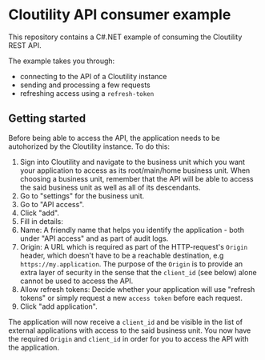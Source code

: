 # Cloutility API consumer example
This repository contains a C#.NET example of consuming the Cloutility REST API.

The example takes you through:
- connecting to the API of a Cloutility instance
- sending and processing a few requests
- refreshing access using a `refresh-token`

## Getting started
Before being able to access the API, the application needs to be autohorized by the Cloutility instance. To do this:

1. Sign into Cloutility and navigate to the business unit which you want your application to access as its root/main/home business unit. When choosing a business unit, remember that the API will be able to access the said business unit as well as all of its descendants.
1. Go to "settings" for the business unit.
1. Go to "API access".
1. Click "add".
1. Fill in details:
  1. Name: A friendly name that helps you identify the application - both under "API access" and as part of audit logs.
  1. Origin: A URL which is required as part of the HTTP-request's `Origin` header, which doesn't have to be a reachable destination, e.g `https://my.application`. The purpose of the `Origin` is to provide an extra layer of security in the sense that the `client_id` (see below) alone cannot be used to access the API.
  1. Allow refresh tokens: Decide whether your application will use "refresh tokens" or simply request a new `access token` before each request.
1. Click "add application".

The application will now receive a `client_id` and be visible in the list of external applications with access to the said business unit. You now have the required `Origin` and `client_id` in order for you to access the API with the application.
